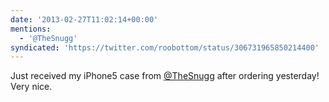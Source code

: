 ```yaml
---
date: '2013-02-27T11:02:14+00:00'
mentions:
  - '@TheSnugg'
syndicated: 'https://twitter.com/roobottom/status/306731965850214400'
---
```

Just received my iPhone5 case from [@TheSnugg](https://twitter.com/@TheSnugg) after ordering yesterday! Very nice.
